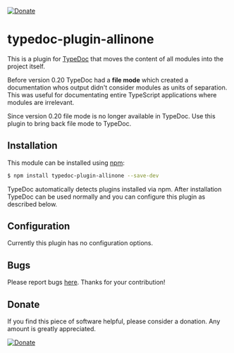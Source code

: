 [![Donate](https://img.shields.io/badge/Donate-PayPal-green.svg)](https://www.paypal.com/cgi-bin/webscr?cmd=_s-xclick&hosted_button_id=67UU75EUH4S8A)

# typedoc-plugin-allinone

This is a plugin for [TypeDoc](https://github.com/TypeStrong/typedoc) that moves the content of all modules into the
project itself.

Before version 0.20 TypeDoc had a **file mode** which created a documentation whos output didn't consider modules as
units of separation. This was useful for documentating entire TypeScript applications where modules are irrelevant.

Since version 0.20 file mode is no longer available in TypeDoc. Use this plugin to bring back file mode to TypeDoc.

## Installation

This module can be installed using [npm](https://www.npmjs.com/package/typedoc-plugin-allinone):

```sh
$ npm install typedoc-plugin-allinone --save-dev
```

TypeDoc automatically detects plugins installed via npm. After installation TypeDoc can be used normally and you can
configure this plugin as described below.

## Configuration

Currently this plugin has no configuration options.

## Bugs

Please report bugs [here](https://github.com/krisztianb/typedoc-plugin-allinone/issues).
Thanks for your contribution!

## Donate

If you find this piece of software helpful, please consider a donation. Any amount is greatly appreciated.

[![Donate](https://img.shields.io/badge/Donate-PayPal-green.svg)](https://www.paypal.com/cgi-bin/webscr?cmd=_s-xclick&hosted_button_id=67UU75EUH4S8A)
